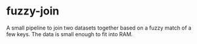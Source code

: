 # fuzzy-join

A small pipeline to join two datasets together based on a fuzzy match
of a few keys.  The data is small enough to fit into RAM.
